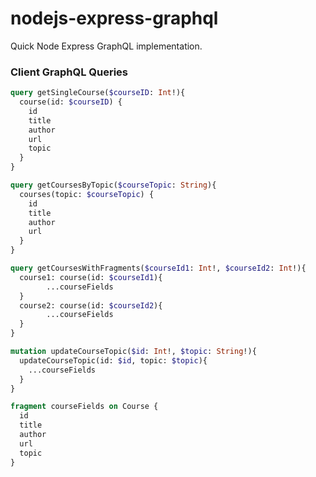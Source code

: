# nodejs-express-graphql

Quick Node Express GraphQL implementation.  



### Client GraphQL Queries
```graphql
query getSingleCourse($courseID: Int!){
  course(id: $courseID) {
    id
    title
    author
    url
    topic
  }
}

query getCoursesByTopic($courseTopic: String){
  courses(topic: $courseTopic) {
    id
    title
    author
    url
  }
}

query getCoursesWithFragments($courseId1: Int!, $courseId2: Int!){
  course1: course(id: $courseId1){
		...courseFields
  }
  course2: course(id: $courseId2){
		...courseFields
  }
}

mutation updateCourseTopic($id: Int!, $topic: String!){
  updateCourseTopic(id: $id, topic: $topic){
    ...courseFields
  }
}

fragment courseFields on Course {
  id
  title
  author
  url
  topic
}

```
